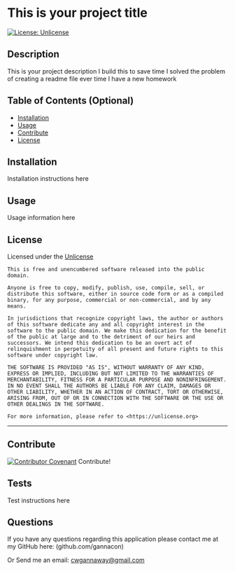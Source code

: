 # This is your project title
  [![License: Unlicense](https://img.shields.io/badge/license-Unlicense-blue.svg)](http://unlicense.org/)
  ## Description
  This is your project description
  I build this to save time
  I solved the problem of creating a readme file ever time I have a new homework
  
  ## Table of Contents (Optional)
  - [Installation](#installation)
  - [Usage](#usage)
  - [Contribute](#contribute)
  - [License](#license)

  ## Installation
Installation instructions here 
  ## Usage
  Usage information here

  ## License
  Licensed under the [Unlicense](https://unlicense.org/)
  
    This is free and unencumbered software released into the public domain.

    Anyone is free to copy, modify, publish, use, compile, sell, or
    distribute this software, either in source code form or as a compiled
    binary, for any purpose, commercial or non-commercial, and by any
    means.
    
    In jurisdictions that recognize copyright laws, the author or authors
    of this software dedicate any and all copyright interest in the
    software to the public domain. We make this dedication for the benefit
    of the public at large and to the detriment of our heirs and
    successors. We intend this dedication to be an overt act of
    relinquishment in perpetuity of all present and future rights to this
    software under copyright law.
    
    THE SOFTWARE IS PROVIDED "AS IS", WITHOUT WARRANTY OF ANY KIND,
    EXPRESS OR IMPLIED, INCLUDING BUT NOT LIMITED TO THE WARRANTIES OF
    MERCHANTABILITY, FITNESS FOR A PARTICULAR PURPOSE AND NONINFRINGEMENT.
    IN NO EVENT SHALL THE AUTHORS BE LIABLE FOR ANY CLAIM, DAMAGES OR
    OTHER LIABILITY, WHETHER IN AN ACTION OF CONTRACT, TORT OR OTHERWISE,
    ARISING FROM, OUT OF OR IN CONNECTION WITH THE SOFTWARE OR THE USE OR
    OTHER DEALINGS IN THE SOFTWARE.
    
    For more information, please refer to <https://unlicense.org>
  ---

  ## Contribute
  [![Contributor Covenant](https://img.shields.io/badge/Contributor%20Covenant-2.0-4baaaa.svg)](code_of_conduct.md)
  Contribute!

  ## Tests
  Test instructions here

  ## Questions
If you have any questions regarding this application please contact me at my GitHub here: (github.com/gannacon)
  
  Or Send me an email: cwgannaway@gmail.com

  